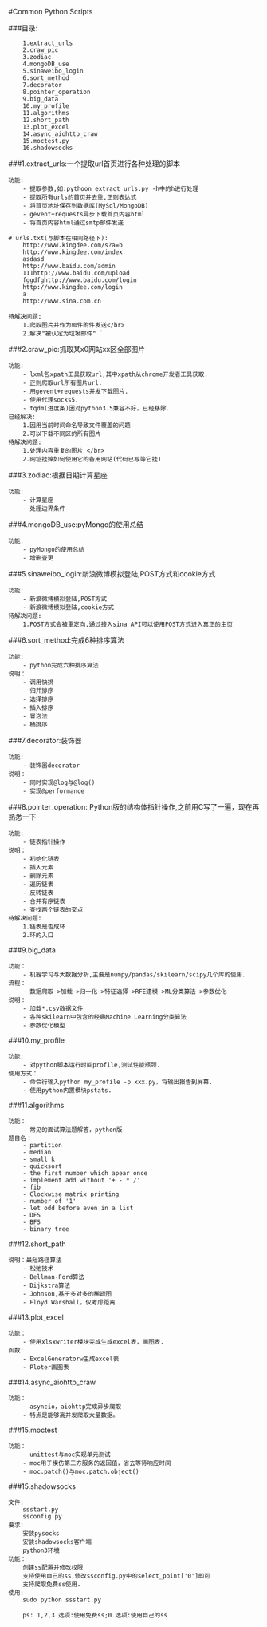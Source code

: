 #Common Python Scripts

###目录:

```
    1.extract_urls 
    2.craw_pic 
    3.zodiac 
    4.mongoDB_use 
    5.sinaweibo_login 
    6.sort_method
    7.decorator
    8.pointer_operation
    9.big_data
    10.my_profile
    11.algorithms
    12.short_path
    13.plot_excel
    14.async_aiohttp_craw
    15.moctest.py
    16.shadowsocks
```


###1.extract_urls:一个提取url首页进行各种处理的脚本
```
功能: 
    - 提取参数,如:pythoon extract_urls.py -h中的h进行处理    
    - 提取所有urls的首页并去重,正则表达式 
    - 将首页地址保存到数据库(MySql/MongoDB) 
    - gevent+requests异步下载首页内容html 
    - 将首页内容html通过smtp邮件发送
    
# urls.txt(与脚本在相同路径下):
    http://www.kingdee.com/s?a=b 
    http://www.kingdee.com/index 
    asdasd 
    http://www.baidu.com/admin 
    111http://www.baidu.com/upload 
    fggdfghttp://www.baidu.com/login 
    http://www.kingdee.com/login 
    a 
    http://www.sina.com.cn 

待解决问题: 
    1.爬取图片并作为邮件附件发送</br>
    2.解决"被认定为垃圾邮件" `
```


###2.craw_pic:抓取某x0网站xx区全部图片
```
功能: 
    - lxml包xpath工具获取url,其中xpath从chrome开发者工具获取.
    - 正则爬取url所有图片url.
    - 用gevent+requests并发下载图片.
    - 使用代理socks5.
    - tqdm(进度条)因对python3.5兼容不好，已经移除.
已经解决:
    1.因用当前时间命名导致文件覆盖的问题 
    2.可以下载不同区的所有图片 
待解决问题:
    1.处理内容重复的图片 </br>
    2.网址挂掉如何使用它的备用网站(代码已写等它挂) 
```

###3.zodiac:根据日期计算星座 
```
功能:  
    - 计算星座 
    - 处理边界条件 
```

###4.mongoDB_use:pyMongo的使用总结
```
功能:  
    - pyMongo的使用总结 
    - 增删查更 
```


###5.sinaweibo_login:新浪微博模拟登陆,POST方式和cookie方式
```
功能:  
    - 新浪微博模拟登陆,POST方式 
    - 新浪微博模拟登陆,cookie方式 
待解决问题: 
    1.POST方式会被重定向,通过接入sina API可以使用POST方式进入真正的主页 
```


###6.sort_method:完成6种排序算法
```
功能: 
    - python完成六种排序算法   
说明：
    - 调用快排 
    - 归并排序 
    - 选择排序 
    - 插入排序 
    - 冒泡法      
    - 桶排序 
```


###7.decorator:装饰器 
```
功能:
    - 装饰器decorator 
说明：
    - 同时实现@log与@log() 
    - 实现@performance
```


###8.pointer_operation: Python版的结构体指针操作,之前用C写了一遍，现在再熟悉一下
```
功能:
    - 链表指针操作  
说明：
    - 初始化链表
    - 插入元素 
    - 删除元素
    - 遍历链表
    - 反转链表
    - 合并有序链表
    - 查找两个链表的交点
待解决问题: 
    1.链表是否成环 
    2.环的入口
```


###9.big_data
```
功能：
    - 机器学习与大数据分析,主要是numpy/pandas/skilearn/scipy几个库的使用．
流程：
    - 数据爬取->加载->归一化->特征选择->RFE建模->ML分类算法->参数优化
说明：
    - 加载*.csv数据文件
    - 各种skilearn中包含的经典Machine Learning分类算法
    - 参数优化模型
```


###10.my_profile
```
功能:
    - 对python脚本运行时间profile,测试性能瓶颈.
使用方式：
    - 命令行输入python my_profile -p xxx.py，将输出报告到屏幕.
    - 使用python内置模块pstats.
```


###11.algorithms
```
功能：
    - 常见的面试算法题解答，python版
题目名：
    - partition
    - median
    - small k
    - quicksort
    - the first number which apear once
    - implement add without '+ - * /'
    - fib
    - Clockwise matrix printing
    - number of '1'
    - let odd before even in a list
    - DFS
    - BFS
    - binary tree
```


###12.short_path
```
说明：最短路径算法
    - 松弛技术
    - Bellman-Ford算法
    - Dijkstra算法
    - Johnson,基于多对多的稀疏图
    - Floyd Warshall，仅考虑距离
```


###13.plot_excel  
```
功能：
    - 使用xlsxwriter模块完成生成excel表，画图表.
函数:
    - ExcelGeneratorw生成excel表
    - Ploter画图表
```


###14.async_aiohttp_craw
```
功能：
    - asyncio，aiohttp完成异步爬取
    - 特点是能够高并发爬取大量数据。
```


###15.moctest
```
功能：
    - unittest与moc实现单元测试
    - moc用于模仿第三方服务的返回值，省去等待响应时间
    - moc.patch()与moc.patch.object()
```

###15.shadowsocks
```
文件:
    ssstart.py 
    ssconfig.py
要求:
    安装pysocks
    安装shadowsocks客户端
    python3环境
功能：
    创建ss配置并修改权限
    支持使用自己的ss,修改ssconfig.py中的select_point['0']即可
    支持爬取免费ss使用.
使用:
    sudo python ssstart.py
    
    ps: 1,2,3 选项:使用免费ss;0 选项:使用自己的ss
```